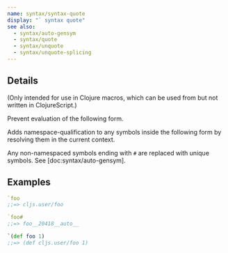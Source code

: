 ```yaml
---
name: syntax/syntax-quote
display: "` syntax quote"
see also:
  - syntax/auto-gensym
  - syntax/quote
  - syntax/unquote
  - syntax/unquote-splicing
---
```


## Details

(Only intended for use in Clojure macros, which can be used from but not
written in ClojureScript.)

Prevent evaluation of the following form.

Adds namespace-qualification to any symbols inside the following form by
resolving them in the current context.

Any non-namespaced symbols ending with `#` are replaced with unique symbols.
See [doc:syntax/auto-gensym].


## Examples

```clj
`foo
;;=> cljs.user/foo

`foo#
;;=> foo__20418__auto__

`(def foo 1)
;;=> (def cljs.user/foo 1)
```
